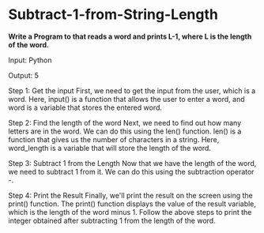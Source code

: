 # Subtract-1-from-String-Length

**Write a Program to that reads a word and prints L-1, where L is the length of the word.**

Input: Python

Output: 5

Step 1: Get the input
First, we need to get the input from the user, which is a word.
Here, input() is a function that allows the user to enter a word, and word is a variable that stores the entered word.

Step 2: Find the length of the word
Next, we need to find out how many letters are in the word. We can do this using the len() function.
len() is a function that gives us the number of characters in a string. Here, word_length is a variable that will store the length of the word.

Step 3: Subtract 1 from the Length
Now that we have the length of the word, we need to subtract 1 from it. We can do this using the subtraction operator -.

Step 4: Print the Result
Finally, we'll print the result on the screen using the print() function.
The print() function displays the value of the result variable, which is the length of the word minus 1.
Follow the above steps to print the integer obtained after subtracting 1 from the length of the word.


